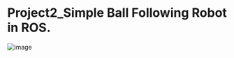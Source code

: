# Project2_Simple Ball Following Robot in ROS.

![image](https://udacity-reviews-uploads.s3.us-west-2.amazonaws.com/_attachments/452644/1657571318/Peek_2022-07-12_05-27.gif)

